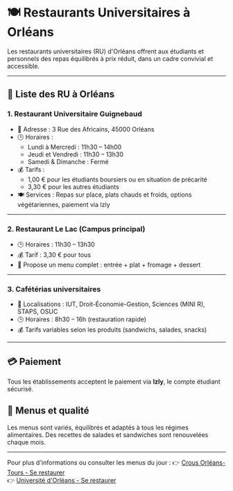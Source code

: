 # 🍽️ Restaurants Universitaires à Orléans

Les restaurants universitaires (RU) d'Orléans offrent aux étudiants et personnels des repas équilibrés à prix réduit, dans un cadre convivial et accessible.

---

## 🏫 Liste des RU à Orléans

### 1. **Restaurant Universitaire Guignebaud**
- 📍 Adresse : 3 Rue des Africains, 45000 Orléans
- 🕒 Horaires :
  - Lundi à Mercredi : 11h30 – 14h00
  - Jeudi et Vendredi : 11h30 – 13h30
  - Samedi & Dimanche : Fermé
- 💰 Tarifs :
  - 1,00 € pour les étudiants boursiers ou en situation de précarité
  - 3,30 € pour les autres étudiants
- 🍽️ Services : Repas sur place, plats chauds et froids, options végétariennes, paiement via Izly

---

### 2. **Restaurant Le Lac (Campus principal)**
- 🕒 Horaires : 11h30 – 13h30
- 💰 Tarif : 3,30 € pour tous
- 📌 Propose un menu complet : entrée + plat + fromage + dessert

---

### 3. **Cafétérias universitaires**
- 📍 Localisations : IUT, Droit-Économie-Gestion, Sciences (MINI R), STAPS, OSUC
- 🕒 Horaires : 8h30 – 16h (restauration rapide)
- 💰 Tarifs variables selon les produits (sandwichs, salades, snacks)

---

## 💳 Paiement
Tous les établissements acceptent le paiement via **Izly**, le compte étudiant sécurisé.

## 🥗 Menus et qualité
Les menus sont variés, équilibrés et adaptés à tous les régimes alimentaires. Des recettes de salades et sandwiches sont renouvelées chaque mois.

---

Pour plus d'informations ou consulter les menus du jour :
👉 [Crous Orléans-Tours - Se restaurer](https://www.crous-orleans-tours.fr/se-restaurer/)  
👉 [Université d'Orléans - Se restaurer](https://www.univ-orleans.fr/fr/jpo/se-restaurer)

